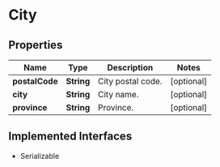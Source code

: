

# City


## Properties

Name | Type | Description | Notes
------------ | ------------- | ------------- | -------------
**postalCode** | **String** | City postal code. |  [optional]
**city** | **String** | City name. |  [optional]
**province** | **String** | Province. |  [optional]


## Implemented Interfaces

* Serializable


